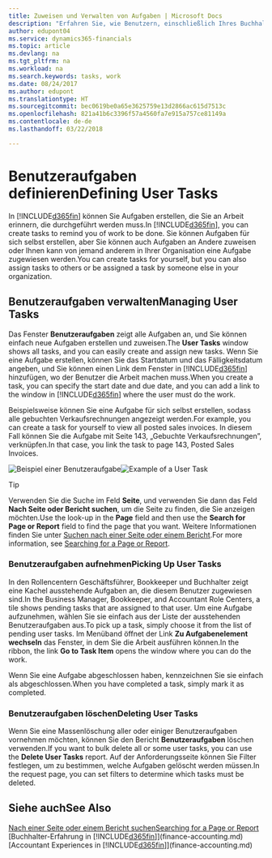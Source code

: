 ```yaml
---
title: Zuweisen und Verwalten von Aufgaben | Microsoft Docs
description: "Erfahren Sie, wie Benutzern, einschließlich Ihres Buchhalters, Aufgaben in Finance and Operations, Business edition zugewiesen werden"
author: edupont04
ms.service: dynamics365-financials
ms.topic: article
ms.devlang: na
ms.tgt_pltfrm: na
ms.workload: na
ms.search.keywords: tasks, work
ms.date: 08/24/2017
ms.author: edupont
ms.translationtype: HT
ms.sourcegitcommit: bec0619be0a65e3625759e13d2866ac615d7513c
ms.openlocfilehash: 821a41b6c3396f57a4560fa7e915a757ce81149a
ms.contentlocale: de-de
ms.lasthandoff: 03/22/2018

---
```

# <a name="defining-user-tasks"></a><span data-ttu-id="5c721-103">Benutzeraufgaben definieren</span><span class="sxs-lookup"><span data-stu-id="5c721-103">Defining User Tasks</span></span>
<span data-ttu-id="5c721-104">In [!INCLUDE[d365fin](includes/d365fin_md.md)] können Sie Aufgaben erstellen, die Sie an Arbeit erinnern, die durchgeführt werden muss.</span><span class="sxs-lookup"><span data-stu-id="5c721-104">In [!INCLUDE[d365fin](includes/d365fin_md.md)], you can create tasks to remind you of work to be done.</span></span> <span data-ttu-id="5c721-105">Sie können Aufgaben für sich selbst erstellen, aber Sie können auch Aufgaben an Andere zuweisen oder Ihnen kann von jemand anderem in Ihrer Organisation eine Aufgabe zugewiesen werden.</span><span class="sxs-lookup"><span data-stu-id="5c721-105">You can create tasks for yourself, but you can also assign tasks to others or be assigned a task by someone else in your organization.</span></span>  

## <a name="managing-user-tasks"></a><span data-ttu-id="5c721-106">Benutzeraufgaben verwalten</span><span class="sxs-lookup"><span data-stu-id="5c721-106">Managing User Tasks</span></span>
<span data-ttu-id="5c721-107">Das Fenster **Benutzeraufgaben** zeigt alle Aufgaben an, und Sie können einfach neue Aufgaben erstellen und zuweisen.</span><span class="sxs-lookup"><span data-stu-id="5c721-107">The **User Tasks** window shows all tasks, and you can easily create and assign new tasks.</span></span> <span data-ttu-id="5c721-108">Wenn Sie eine Aufgabe erstellen, können Sie das Startdatum und das Fälligkeitsdatum angeben, und Sie können einen Link dem Fenster in [!INCLUDE[d365fin](includes/d365fin_md.md)] hinzufügen, wo der Benutzer die Arbeit machen muss.</span><span class="sxs-lookup"><span data-stu-id="5c721-108">When you create a task, you can specify the start date and due date, and you can add a link to the window in [!INCLUDE[d365fin](includes/d365fin_md.md)] where the user must do the work.</span></span>  

<span data-ttu-id="5c721-109">Beispielsweise können Sie eine Aufgabe für sich selbst erstellen, sodass alle gebuchten Verkaufsrechnungen angezeigt werden.</span><span class="sxs-lookup"><span data-stu-id="5c721-109">For example, you can create a task for yourself to view all posted sales invoices.</span></span> <span data-ttu-id="5c721-110">In diesem Fall können Sie die Aufgabe mit Seite 143, „Gebuchte Verkaufsrechnungen”, verknüpfen.</span><span class="sxs-lookup"><span data-stu-id="5c721-110">In that case, you link the task to page 143, Posted Sales Invoices.</span></span>  

<span data-ttu-id="5c721-111">![Beispiel einer Benutzeraufgabe](media/across-user-tasks/sample-user-task.png "Beispiel einer Benutzeraufgabe")</span><span class="sxs-lookup"><span data-stu-id="5c721-111">![Example of a User Task](media/across-user-tasks/sample-user-task.png "Example of a user task")</span></span>

> [!TIP]  
>  <span data-ttu-id="5c721-112">Verwenden Sie die Suche im Feld **Seite**, und verwenden Sie dann das Feld **Nach Seite oder Bericht suchen**, um die Seite zu finden, die Sie anzeigen möchten.</span><span class="sxs-lookup"><span data-stu-id="5c721-112">Use the look-up in the **Page** field and then use the **Search for Page or Report** field to find the page that you want.</span></span> <span data-ttu-id="5c721-113">Weitere Informationen finden Sie unter [Suchen nach einer Seite oder einem Bericht](ui-search.md).</span><span class="sxs-lookup"><span data-stu-id="5c721-113">For more information, see [Searching for a Page or Report](ui-search.md).</span></span>  

### <a name="picking-up-user-tasks"></a><span data-ttu-id="5c721-114">Benutzeraufgaben aufnehmen</span><span class="sxs-lookup"><span data-stu-id="5c721-114">Picking Up User Tasks</span></span>
<span data-ttu-id="5c721-115">In den Rollencentern Geschäftsführer, Bookkeeper und Buchhalter zeigt eine Kachel ausstehende Aufgaben an, die diesem Benutzer zugewiesen sind.</span><span class="sxs-lookup"><span data-stu-id="5c721-115">In the Business Manager, Bookkeeper, and Accountant Role Centers, a tile shows pending tasks that are assigned to that user.</span></span> <span data-ttu-id="5c721-116">Um eine Aufgabe aufzunehmen, wählen Sie sie einfach aus der Liste der ausstehenden Benutzeraufgaben aus.</span><span class="sxs-lookup"><span data-stu-id="5c721-116">To pick up a task, simply choose it from the list of pending user tasks.</span></span> <span data-ttu-id="5c721-117">Im Menüband öffnet der Link **Zu Aufgabenelement wechseln** das Fenster, in dem Sie die Arbeit ausführen können.</span><span class="sxs-lookup"><span data-stu-id="5c721-117">In the ribbon, the link **Go to Task Item** opens the window where you can do the work.</span></span>  

<span data-ttu-id="5c721-118">Wenn Sie eine Aufgabe abgeschlossen haben, kennzeichnen Sie sie einfach als abgeschlossen.</span><span class="sxs-lookup"><span data-stu-id="5c721-118">When you have completed a task, simply mark it as completed.</span></span>  

### <a name="deleting-user-tasks"></a><span data-ttu-id="5c721-119">Benutzeraufgaben löschen</span><span class="sxs-lookup"><span data-stu-id="5c721-119">Deleting User Tasks</span></span>
<span data-ttu-id="5c721-120">Wenn Sie eine Massenlöschung aller oder einiger Benutzeraufgaben vornehmen möchten, können Sie den Bericht **Benutzeraufgaben** löschen verwenden.</span><span class="sxs-lookup"><span data-stu-id="5c721-120">If you want to bulk delete all or some user tasks, you can use the **Delete User Tasks** report.</span></span> <span data-ttu-id="5c721-121">Auf der Anforderungsseite können Sie Filter festlegen, um zu bestimmen, welche Aufgaben gelöscht werden müssen.</span><span class="sxs-lookup"><span data-stu-id="5c721-121">In the request page, you can set filters to determine which tasks must be deleted.</span></span>  

## <a name="see-also"></a><span data-ttu-id="5c721-122">Siehe auch</span><span class="sxs-lookup"><span data-stu-id="5c721-122">See Also</span></span>
[<span data-ttu-id="5c721-123">Nach einer Seite oder einem Bericht suchen</span><span class="sxs-lookup"><span data-stu-id="5c721-123">Searching for a Page or Report</span></span>](ui-search.md)  
<span data-ttu-id="5c721-124">[Buchhalter-Erfahrung in [!INCLUDE[d365fin](includes/d365fin_md.md)]](finance-accounting.md)</span><span class="sxs-lookup"><span data-stu-id="5c721-124">[Accountant Experiences in [!INCLUDE[d365fin](includes/d365fin_md.md)]](finance-accounting.md)</span></span>  

